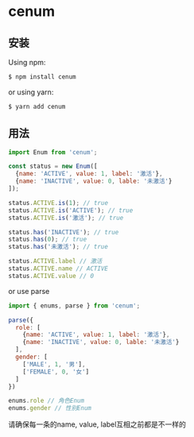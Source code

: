 # cenum

## 安装
Using npm:
```bash
$ npm install cenum
```
or using yarn:
```bash
$ yarn add cenum
```

## 用法

```javascript
import Enum from 'cenum';

const status = new Enum([
  {name: 'ACTIVE', value: 1, label: '激活'},
  {name: 'INACTIVE', value: 0, lable: '未激活'}
]);

status.ACTIVE.is(1); // true
status.ACTIVE.is('ACTIVE'); // true
status.ACTIVE.is('激活'); // true

status.has('INACTIVE'); // true
status.has(0); // true
status.has('未激活'); // true

status.ACTIVE.label // 激活
status.ACTIVE.name // ACTIVE
status.ACTIVE.value // 0
```

or use parse
```javascript
import { enums, parse } from 'cenum';

parse({
  role: [
    {name: 'ACTIVE', value: 1, label: '激活'},
    {name: 'INACTIVE', value: 0, lable: '未激活'}
  ],
  gender: [
    ['MALE', 1, '男'],
    ['FEMALE', 0, '女']
  ]
})

enums.role // 角色Enum
enums.gender // 性别Enum
```

请确保每一条的name, value, label互相之前都是不一样的
